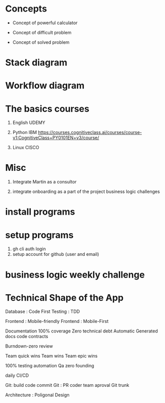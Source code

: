 # Concepts
* Concept of powerful calculator

* Concept of difficult problem

* Concept of solved problem

# Stack diagram 

# Workflow diagram

# The basics courses

1. English
    UDEMY

1. Python 
    IBM
    https://courses.cognitiveclass.ai/courses/course-v1:CognitiveClass+PY0101EN+v3/course/

1. Linux 
    CISCO



# Misc

1. Integrate Martin as a consultor

1. integrate onboarding as a part of the project 
    business logic challenges

# install programs

# setup programs
1. gh cli auth login
1. setup account for github (user and email)

# business logic weekly challenge

# Technical Shape of the App

Database : Code First
Testing : TDD

Frontend : Mobile-friendly
Frontend : Mobile-First 

Documentation 100% coverage
Zero technical debt
Automatic Generated docs 
code contracts

Burndown-zero review 

Team quick wins
Team wins
Team epic wins

100% testing automation 
Qa zero founding

daily CI/CD

Git: build code commit 
Git : PR coder team aproval 
Git trunk 

Architecture : Poligonal Design


